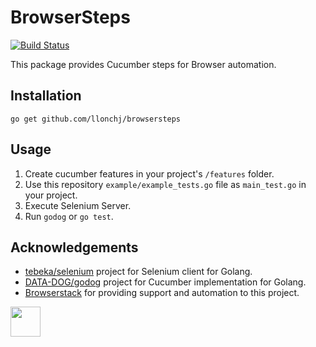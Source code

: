 # BrowserSteps

[![Build Status](https://travis-ci.org/llonchj/browsersteps.svg?branch=master)](https://travis-ci.org/llonchj/browsersteps)


This package provides Cucumber steps for Browser automation.

## Installation

    go get github.com/llonchj/browsersteps

## Usage

1. Create cucumber features in your project's `/features` folder.
1. Use this repository `example/example_tests.go` file as `main_test.go` in your project.
1. Execute Selenium Server.
1. Run `godog` or `go test`.


## Acknowledgements

* [tebeka/selenium](https://github.com/tebeka/selenium) project for Selenium client for Golang.
* [DATA-DOG/godog](http://github.com/DATA-DOG/godog) project for Cucumber implementation for Golang.
* [Browserstack](http://browserstack.com) for providing support and automation to this project.

<img src="https://cdn.rawgit.com/llonchj/browsersteps/da8ce44d/images/browserstack.svg" height="48">
